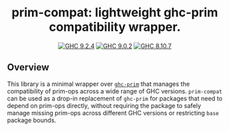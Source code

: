 <div align="center">

# prim-compat: lightweight ghc-prim compatibility wrapper. 

[![GHC 9.2.4](https://github.com/riz0id/prim-compat/actions/workflows/ghc924.yml/badge.svg)](https://github.com/riz0id/prim-compat/actions/workflows/ghc924.yml) 
[![GHC 9.0.2](https://github.com/riz0id/prim-compat/actions/workflows/ghc902.yml/badge.svg)](https://github.com/riz0id/prim-compat/actions/workflows/ghc902.yml)
[![GHC 8.10.7](https://github.com/riz0id/prim-compat/actions/workflows/ghc8107.yml/badge.svg)](https://github.com/riz0id/prim-compat/actions/workflows/ghc8107.yml)

</div>

## Overview

This library is a minimal wrapper over [`ghc-prim`](https://hackage.haskell.org/package/ghc-prim) that manages the compatibility of prim-ops across a wide range of GHC versions. `prim-compat` can be used as a drop-in replacement of `ghc-prim` for packages that need to depend on prim-ops directly, without requiring the package to safely manage missing prim-ops across different GHC versions or restricting `base` package bounds.

